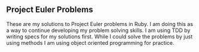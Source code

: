 ## Project Euler Problems

These are my solutions to Project Euler problems in Ruby. I am doing this as a way to continue developing my problem solving skills. I am using TDD by writing specs for my solutions first. While I could solve the problems by just using methods I am using object oriented programming for practice.
